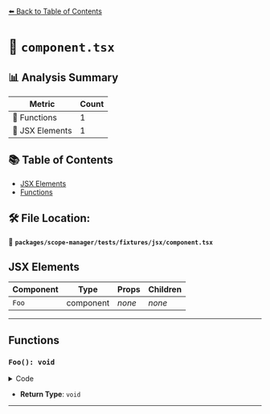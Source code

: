 [⬅️ Back to Table of Contents](../../../../../index.md)

# 📄 `component.tsx`

## 📊 Analysis Summary

| Metric | Count |
|--------|-------|
| 🔧 Functions | 1 |
| 💠 JSX Elements | 1 |

## 📚 Table of Contents

- [JSX Elements](#jsx-elements)
- [Functions](#functions)

## 🛠️ File Location:
📂 **`packages/scope-manager/tests/fixtures/jsx/component.tsx`**

## JSX Elements

| Component | Type | Props | Children |
|-----------|------|-------|----------|
| `Foo` | component | *none* | *none* |


---

## Functions

### `Foo(): void`

<details><summary>Code</summary>

```ts
function Foo() {}
```
</details>

- **Return Type**: `void`

---